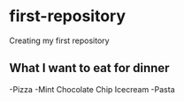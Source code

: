 # first-repository
Creating my first repository

## What I want to eat for dinner

-Pizza
-Mint Chocolate Chip Icecream
-Pasta